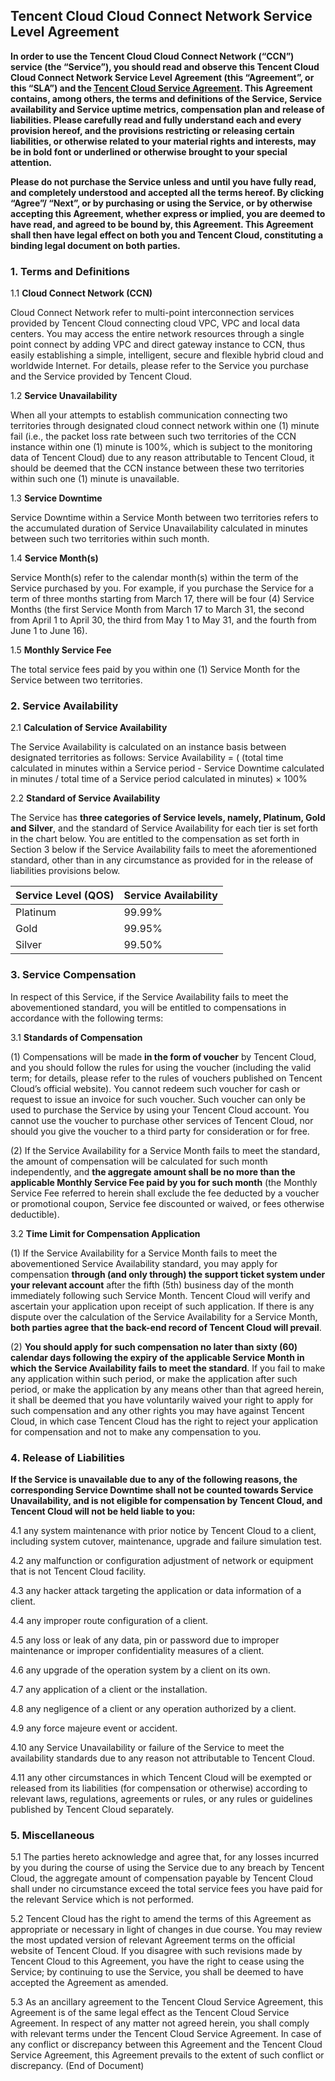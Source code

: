 ## Tencent Cloud Cloud Connect Network Service Level Agreement

**In order to use the Tencent Cloud Cloud Connect Network (“CCN”) service (the “Service”), you should read and observe this Tencent Cloud Cloud Connect Network Service Level Agreement (this “Agreement”, or this “SLA”) and the [Tencent Cloud Service Agreement](https://intl.cloud.tencent.com/document/product/301/9248). This Agreement contains, among others, the terms and definitions of the Service, Service availability and Service uptime metrics, compensation plan and release of liabilities. Please carefully read and fully understand each and every provision hereof, and the provisions restricting or releasing certain liabilities, or otherwise related to your material rights and interests, may be in bold font or underlined or otherwise brought to your special attention.**

**Please do not purchase the Service unless and until you have fully read, and completely understood and accepted all the terms hereof. By clicking “Agree”/ “Next”, or by purchasing or using the Service, or by otherwise accepting this Agreement, whether express or implied, you are deemed to have read, and agreed to be bound by, this Agreement. This Agreement shall then have legal effect on both you and Tencent Cloud, constituting a binding legal document on both parties.**

### 1. Terms and Definitions

1.1 **Cloud Connect Network (CCN)**

Cloud Connect Network refer to multi-point interconnection services provided by Tencent Cloud connecting cloud VPC, VPC and local data centers.  You may access the entire network resources through a single point connect by adding VPC and direct gateway instance to CCN, thus easily establishing a simple, intelligent, secure and flexible hybrid cloud and worldwide Internet. For details, please refer to the Service you purchase and the Service provided by Tencent Cloud. 

1.2 **Service Unavailability**

When all your attempts to establish communication connecting two territories through designated cloud connect network within one (1) minute fail (i.e., the packet loss rate between such two territories of the CCN instance within one (1) minute is 100%, which is subject to the monitoring data of Tencent Cloud) due to any reason attributable to Tencent Cloud, it should be deemed that the CCN instance between these two territories within such one (1) minute is unavailable. 

1.3 **Service Downtime**

Service Downtime within a Service Month between two territories refers to the accumulated duration of Service Unavailability calculated in minutes between such two territories within such month.

1.4 **Service Month(s)**

Service Month(s) refer to the calendar month(s) within the term of the Service purchased by you. For example, if you purchase the Service for a term of three months starting from March 17, there will be four (4) Service Months (the first Service Month from March 17 to March 31, the second from April 1 to April 30, the third from May 1 to May 31, and the fourth from June 1 to June 16).

1.5 **Monthly Service Fee**

The total service fees paid by you within one (1) Service Month for the Service between two territories.

### 2. Service Availability

2.1 **Calculation of Service Availability**

The Service Availability is calculated on an instance basis between designated territories as follows: Service Availability = ( (total time calculated in minutes within a Service period - Service Downtime calculated in minutes / total time of a Service period calculated in minutes) × 100%

2.2 **Standard of Service Availability**

The Service has **three categories of Service levels, namely, Platinum, Gold and Silver**, and the standard of Service Availability for each tier is set forth in the chart below. You are entitled to the compensation as set forth in Section 3 below if the Service Availability fails to meet the aforementioned standard, other than in any circumstance as provided for in the release of liabilities provisions below. 

| Service Level (QOS) | Service Availability |
| ------------------- | -------------------- |
| Platinum            | 99.99%               |
| Gold                | 99.95%               |
| Silver              | 99.50%               |

 

### 3. Service Compensation

In respect of this Service, if the Service Availability fails to meet the abovementioned standard, you will be entitled to compensations in accordance with the following terms:

3.1 **Standards of Compensation**

(1) Compensations will be made **in the form of voucher** by Tencent Cloud, and you should follow the rules for using the voucher (including the valid term; for details, please refer to the rules of vouchers published on Tencent Cloud’s official website). You cannot redeem such voucher for cash or request to issue an invoice for such voucher. Such voucher can only be used to purchase the Service by using your Tencent Cloud account. You cannot use the voucher to purchase other services of Tencent Cloud, nor should you give the voucher to a third party for consideration or for free.

(2) If the Service Availability for a Service Month fails to meet the standard, the amount of compensation will be calculated for such month independently, and **the aggregate amount shall be no more than the applicable Monthly Service Fee paid by you for such month** (the Monthly Service Fee referred to herein shall exclude the fee deducted by a voucher or promotional coupon, Service fee discounted or waived, or fees otherwise deductible). 

3.2 **Time Limit for Compensation Application**

(1) If the Service Availability for a Service Month fails to meet the abovementioned Service Availability standard, you may apply for compensation **through (and only through) the support ticket system under your relevant account** after the fifth (5th) business day of the month immediately following such Service Month. Tencent Cloud will verify and ascertain your application upon receipt of such application. If there is any dispute over the calculation of the Service Availability for a Service Month, **both parties agree that the back-end record of Tencent Cloud will prevail**.

(2) **You should apply for such compensation no later than sixty (60) calendar days following the expiry of the applicable Service Month in which the Service Availability fails to meet the standard**. If you fail to make any application within such period, or make the application after such period, or make the application by any means other than that agreed herein, it shall be deemed that you have voluntarily waived your right to apply for such compensation and any other rights you may have against Tencent Cloud, in which case Tencent Cloud has the right to reject your application for compensation and not to make any compensation to you.

### 4. Release of Liabilities

**If the Service is unavailable due to any of the following reasons, the corresponding Service Downtime shall not be counted towards Service Unavailability, and is not eligible for compensation by Tencent Cloud, and Tencent Cloud will not be held liable to you:**

4.1 any system maintenance with prior notice by Tencent Cloud to a client, including system cutover, maintenance, upgrade and failure simulation test.

4.2 any malfunction or configuration adjustment of network or equipment that is not Tencent Cloud facility.

4.3 any hacker attack targeting the application or data information of a client.

4.4 any improper route configuration of a client.

4.5 any loss or leak of any data, pin or password due to improper maintenance or improper confidentiality measures of a client.

4.6 any upgrade of the operation system by a client on its own.

4.7 any application of a client or the installation.

4.8 any negligence of a client or any operation authorized by a client.

4.9 any force majeure event or accident. 

4.10 any Service Unavailability or failure of the Service to meet the availability standards due to any reason not attributable to Tencent Cloud.

4.11 any other circumstances in which Tencent Cloud will be exempted or released from its liabilities (for compensation or otherwise) according to relevant laws, regulations, agreements or rules, or any rules or guidelines published by Tencent Cloud separately.

### 5. Miscellaneous

5.1 The parties hereto acknowledge and agree that, for any losses incurred by you during the course of using the Service due to any breach by Tencent Cloud, the aggregate amount of compensation payable by Tencent Cloud shall under no circumstance exceed the total service fees you have paid for the relevant Service which is not performed.

5.2 Tencent Cloud has the right to amend the terms of this Agreement as appropriate or necessary in light of changes in due course. You may review the most updated version of relevant Agreement terms on the official website of Tencent Cloud. If you disagree with such revisions made by Tencent Cloud to this Agreement, you have the right to cease using the Service; by continuing to use the Service, you shall be deemed to have accepted the Agreement as amended.

5.3 As an ancillary agreement to the Tencent Cloud Service Agreement, this Agreement is of the same legal effect as the Tencent Cloud Service Agreement. In respect of any matter not agreed herein, you shall comply with relevant terms under the Tencent Cloud Service Agreement. In case of any conflict or discrepancy between this Agreement and the Tencent Cloud Service Agreement, this Agreement prevails to the extent of such conflict or discrepancy. (End of Document)

 